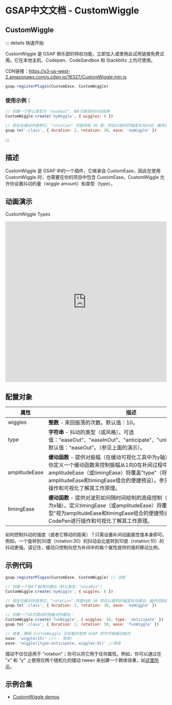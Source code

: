 # GSAP中文文档 - CustomWiggle

## CustomWiggle <Badge text="会员特权"/>

::: details 快速开始

CustomWiggle 是 GSAP 俱乐部的特权功能，立即加入或使用此试用链接免费试用。它在本地主机、Codepen、CodeSandbox 和 Stackblitz 上均可使用。

CDN链接：https://s3-us-west-2.amazonaws.com/s.cdpn.io/16327/CustomWiggle.min.js

```javascript
gsap.registerPlugin(CustomEase, CustomWiggle)
```

### 使用示例：

```javascript
// 创建一个默认类型为 "easeOut"，有6次振荡的抖动效果
CustomWiggle.create('myWiggle', { wiggles: 6 })

// 现在在缓动中使用它。"rotation" 将旋转到 30 度，然后以相同的幅度反向抖动，最终回到起始位置。
gsap.to('.class', { duration: 2, rotation: 30, ease: 'myWiggle' })
```

:::

## 描述

CustomWiggle 是 GSAP 中的一个插件，它继承自 CustomEase，因此在使用 CustomWiggle 时，也需要在你的项目中包含 CustomEase。CustomWiggle 允许你设置抖动的量（wiggle amount）和类型（type）。

## 动画演示

CustomWiggle Types

<iframe src="https://codepen.io/GreenSock/pen/oNvQeMM" frameborder="no" loading="lazy" width="100%" height="500" allowtransparency="true" allowfullscreen="true" ></iframe>

## 配置对象

| 属性          | 描述                                                                                                                                                                                                                                                                               |
| ------------- | ---------------------------------------------------------------------------------------------------------------------------------------------------------------------------------------------------------------------------------------------------------------------------------- |
| wiggles       | **整数** - 来回振荡的次数。默认值：10。                                                                                                                                                                                                                                            |
| type          | **字符串** - 抖动的类型（或风格）。可选值："easeOut"、"easeInOut"、"anticipate"、"uniform"、"random"。默认值："easeOut"。（参见上面的演示）。                                                                                                                                      |
| amplitudeEase | **缓动函数** - 提供对振幅（在缓动可视化工具中为y轴）形状的高级控制。你定义一个缓动函数来控制振幅从1向0在补间过程中的进展。定义amplitudeEase（或timingEase）将覆盖"type"（将5个"类型"视为amplitudeEase和timingEase组合的便捷预设）。参见示例CodePen进行操作和可视化了解其工作原理。 |
| timingEase    | **缓动函数** - 提供对波形如何随时间绘制的高级控制（在缓动可视化工具中为x轴）。定义timingEase（或amplitudeEase）将覆盖"type"（将5个"类型"视为amplitudeEase和timingEase组合的便捷预设）。参见示例CodePen进行操作和可视化了解其工作原理。                                             |

如何控制抖动的强度（或者它移动的距离）？只需设置补间动画属性值本身即可。例如，一个旋转到30度（rotation:30）的抖动会比旋转到10度（rotation:10）的抖动更强。请记住，缓动只控制向您为补间中的每个属性提供的值的移动比例。

## 示例代码

```javascript
gsap.registerPlugin(CustomEase, CustomWiggle) // 注册

// 创建一个有6个振荡的摆动（默认类型："easeOut"）
CustomWiggle.create('myWiggle', { wiggles: 6 })

// 现在在缓动中使用它。"rotation" 将摆动到 30 然后以相同的幅度反向摆动，最终回到起始位置。
gsap.to('.class', { duration: 2, rotation: 30, ease: 'myWiggle' })

// 创建一个10次摆动的预备动作缓动：
CustomWiggle.create('funWiggle', { wiggles: 10, type: 'anticipate' })
gsap.to('.class', { duration: 2, rotation: 30, ease: 'funWiggle' })

// 或者，确保 CustomWiggle 已加载并使用 GSAP 的字符串缓动格式
ease: 'wiggle(15)' //<-- 简单!
ease: 'wiggle({type:anticipate, wiggles:8})' //高级
```

摆动不仅仅适用于 "rotation"；你可以将它用于任何属性。例如，你可以通过在 "x" 和 "y" 上使用仅两个随机化的摆动 tween 来创建一个群体效果，如[这里所示](https://codepen.io/GreenSock/pen/wzkBYZ)。

## 示例合集

- [CustomWiggle demos](https://codepen.io/collection/AxZmqK)
